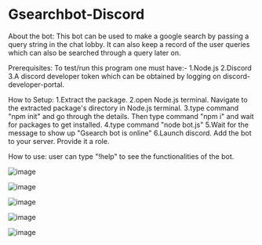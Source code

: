 # Gsearchbot-Discord

About the bot:
This bot can be used to make a google search by passing a query string in the chat lobby. It can also keep a record of the user queries which can also be searched through a query later on.

Prerequisites:
To test/run this program one must have:-
1.Node.js
2.Discord
3.A discord developer token which can be obtained by logging on discord-developer-portal.

How to Setup:
1.Extract the package.
2.open Node.js terminal. Navigate to the extracted package's directory in Node.js terminal.
3.type command "npm init" and go through the details. Then type command "npm i" and wait for packages to get installed.
4.type command "node bot.js"
5.Wait for the message to show up "Gsearch bot is online"
6.Launch discord. Add the bot to your server. Provide it a role.

How to use:
user can type "!help" to see the functionalities of the bot.


![image](https://user-images.githubusercontent.com/33172323/141681483-1043e2bd-bb57-4f81-8a02-b23e4fe4c5f9.png)

![image](https://user-images.githubusercontent.com/33172323/141681447-a0243d1a-1544-4fe4-9bee-579ff61b7195.png)

![image](https://user-images.githubusercontent.com/33172323/141681500-b26d0663-a9ef-4497-b34e-15593f1a9849.png)

![image](https://user-images.githubusercontent.com/33172323/141682437-96cec74d-7afa-46ec-adf5-ec4c41a71895.png)

![image](https://user-images.githubusercontent.com/33172323/141681532-8dc52b4e-0748-4f6b-bc31-e3b5b4fca083.png)

